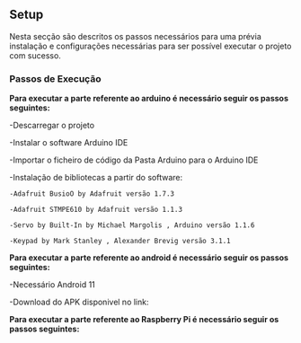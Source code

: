 

## Setup 
Nesta secção são descritos os passos necessários para uma prévia instalação e configurações necessárias para ser possível executar o projeto com sucesso. 

### Passos de Execução

**Para executar a parte referente ao arduino é necessário seguir os passos seguintes:**

-Descarregar o projeto

-Instalar o software Arduino IDE

-Importar o ficheiro de código da Pasta Arduino para o Arduino IDE

-Instalação de bibliotecas a partir do software:

    -Adafruit BusioO by Adafruit versão 1.7.3
    
    -Adafruit STMPE610 by Adafruit versão 1.1.3
    
    -Servo by Built-In by Michael Margolis , Arduino versão 1.1.6
    
    -Keypad by Mark Stanley , Alexander Brevig versão 3.1.1
    
    
**Para executar a parte referente ao android é necessário seguir os passos seguintes:**

-Necessário Android 11

-Download do APK disponivel no link: 

**Para executar a parte referente ao Raspberry Pi é necessário seguir os passos seguintes:**





